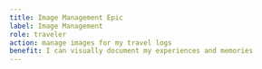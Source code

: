 ```yaml
---
title: Image Management Epic
label: Image Management
role: traveler
action: manage images for my travel logs
benefit: I can visually document my experiences and memories
---
```

